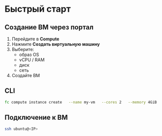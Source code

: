# Быстрый старт

## Создание ВМ через портал

1. Перейдите в **Compute**
2. Нажмите **Создать виртуальную машину**
3. Выберите:
   - образ OS
   - vCPU / RAM
   - диск
   - сеть
4. Создайте ВМ

## CLI

```bash
fc compute instance create   --name my-vm   --cores 2   --memory 4GiB
```

## Подключение к ВМ

```bash
ssh ubuntu@<IP>
```
